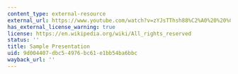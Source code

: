 ```yaml
---
content_type: external-resource
external_url: https://www.youtube.com/watch?v=zYJsTThsh88%C2%A0%20%20%C2%A0%C2%A0%C2%A0
has_external_license_warning: true
license: https://en.wikipedia.org/wiki/All_rights_reserved
status: ''
title: Sample Presentation
uid: 9d004407-dbc5-4976-bc61-e1bb54ba6bbc
wayback_url: ''
---
```

